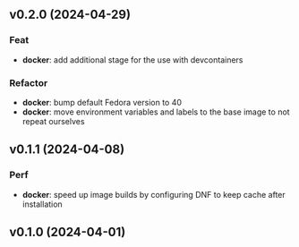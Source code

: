 ## v0.2.0 (2024-04-29)

### Feat

- **docker**: add additional stage for the use with devcontainers

### Refactor

- **docker**: bump default Fedora version to 40
- **docker**: move environment variables and labels to the base image to not repeat ourselves

## v0.1.1 (2024-04-08)

### Perf

- **docker**: speed up image builds by configuring DNF to keep cache after installation

## v0.1.0 (2024-04-01)
